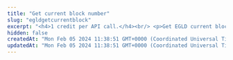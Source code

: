 ```yaml
---
title: "Get current block number"
slug: "egldgetcurrentblock"
excerpt: "<h4>1 credit per API call.</h4><br/> <p>Get EGLD current block number. This is the number of the latest block in the blockchain.</p>"
hidden: false
createdAt: "Mon Feb 05 2024 11:38:51 GMT+0000 (Coordinated Universal Time)"
updatedAt: "Mon Feb 05 2024 11:38:51 GMT+0000 (Coordinated Universal Time)"
---
```

